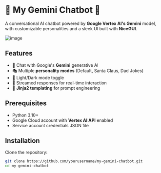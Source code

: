 
# 🚀 My Gemini Chatbot 🚀

A conversational AI chatbot powered by **Google Vertex AI's Gemini** model, with customizable personalities and a sleek UI built with **NiceGUI**.

![image](https://github.com/user-attachments/assets/4314c47a-d592-4757-a655-f5cccac28efd)

## Features
- 💬 Chat with Google's **Gemini** generative AI
- 🎭 Multiple **personality modes** (Default, Santa Claus, Dad Jokes)
- 🌙 Light/Dark mode toggle
- 🚀 Streamed responses for real-time interaction
- 🧩 **Jinja2 templating** for prompt engineering

## Prerequisites
- Python 3.10+
- Google Cloud account with **Vertex AI API** enabled
- Service account credentials JSON file

## Installation
Clone the repository:
   ```bash
   git clone https://github.com/yourusername/my-gemini-chatbot.git
   cd my-gemini-chatbot
   ```
